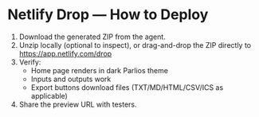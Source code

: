 # Netlify Drop — How to Deploy
1) Download the generated ZIP from the agent.
2) Unzip locally (optional to inspect), or drag-and-drop the ZIP directly to https://app.netlify.com/drop
3) Verify:
   - Home page renders in dark Parlios theme
   - Inputs and outputs work
   - Export buttons download files (TXT/MD/HTML/CSV/ICS as applicable)
4) Share the preview URL with testers.
